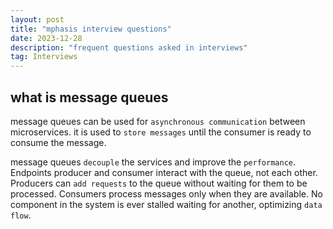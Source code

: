```yaml
---
layout: post
title: "mphasis interview questions"
date: 2023-12-28
description: "frequent questions asked in interviews"
tag: Interviews
---
```


## what is message queues

message queues can be used for `asynchronous communication` between microservices. it is used to `store messages` until the consumer is ready to consume the message.

message queues `decouple` the services and improve the `performance`. Endpoints producer and consumer interact with the queue, not each other. Producers can `add requests` to the queue without waiting for them to be processed. Consumers process messages only when they are available. No component in the system is ever stalled waiting for another, optimizing `data flow`.

